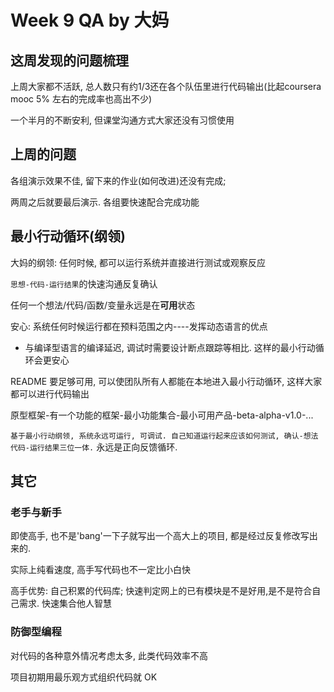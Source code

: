 # Week 9 QA by 大妈

## 这周发现的问题梳理

上周大家都不活跃, 总人数只有约1/3还在各个队伍里进行代码输出(比起coursera mooc 5% 左右的完成率也高出不少)

一个半月的不断安利, 但课堂沟通方式大家还没有习惯使用

## 上周的问题
各组演示效果不佳, 留下来的作业(如何改进)还没有完成;

两周之后就要最后演示. 各组要快速配合完成功能

## 最小行动循环(纲领)
大妈的纲领: 任何时候, 都可以运行系统并直接进行测试或观察反应

`思想-代码-运行结果`的快速沟通反复确认

任何一个想法/代码/函数/变量永远是在**可用**状态

安心: 系统任何时候运行都在预料范围之内----发挥动态语言的优点
  - 与编译型语言的编译延迟, 调试时需要设计断点跟踪等相比. 这样的最小行动循环会更安心

README 要足够可用, 可以使团队所有人都能在本地进入最小行动循环, 这样大家都可以进行代码输出

原型框架-有一个功能的框架-最小功能集合-最小可用产品-beta-alpha-v1.0-...

`基于最小行动纲领, 系统永远可运行, 可调试. 自己知道运行起来应该如何测试, 确认-想法代码-运行结果三位一体.` 永远是正向反馈循环.

## 其它
### 老手与新手

即使高手, 也不是'bang'一下子就写出一个高大上的项目, 都是经过反复修改写出来的.

实际上纯看速度, 高手写代码也不一定比小白快

高手优势: 自己积累的代码库; 快速判定网上的已有模块是不是好用,是不是符合自己需求. 快速集合他人智慧

### 防御型编程

对代码的各种意外情况考虑太多, 此类代码效率不高

项目初期用最乐观方式组织代码就 OK
